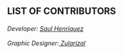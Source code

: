 <!--
This file contains references to people who contributed to the app.

Schema:  **[Name](Reference)**<br/>~° Text

Where:
  * Name: username, first/lastname
  * Reference: E-Mail, Webpage
  * Text: Information about / kind of contribution


There are so many more contributors missing on the list, some can be 
found on the GitHub project contributors list, check them out too.
Also, to all those people who have helped this project, thank you.
 
-->
## LIST OF CONTRIBUTORS
<h6>Developer: <a href="https://github.com/otakuhqz"> Saul Henriquez</a> <br/><br/>
    Graphic Designer:<a href="https://github.com/zularizal" > Zularizal</a> </h6>
